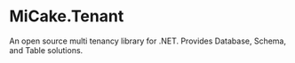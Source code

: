 # MiCake.Tenant
An open source multi tenancy library for .NET. Provides Database, Schema, and Table solutions.
